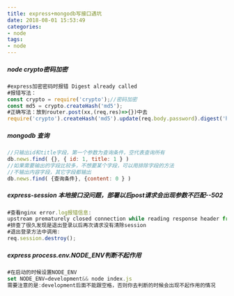 ```yaml
---
title: express+mongodb写接口遇坑
date: 2018-08-01 15:53:49
categories:
- node
tags:
- node
---
```

##### node crypto密码加密
```JavaScript
#express加密密码时报错 Digest already called
#报错写法：
const crypto = require('crypto');//密码加密
const md5 = crypto.createHash('md5');
#正确写法：放到router.post(xx,(req,res)=>{})中去
require('crypto').createHash('md5').update(req.body.password).digest('hex')
```
##### mongodb 查询
```JavaScript
//只输出id和title字段，第一个参数为查询条件，空代表查询所有
db.news.find( {}, { id: 1, title: 1 } )
//如果需要输出的字段比较多，不想要某个字段，可以用排除字段的方法
//不输出内容字段，其它字段都输出
db.news.find( {查询条件}, {content: 0 } )
```
##### express-session 本地接口没问题，部署以后post请求会出现参数不匹配--502
```JavaScript
#查看nginx error.log报错信息:
upstream prematurely closed connection while reading response header from upstream, client: xx.xxx.xxx.xx, server: shadow.com, request: "POST /user/login HTTP/1.1",
#排查了很久发现是退出登录以后再次请求没有清除session
#退出登录方法中调用:
req.session.destroy();
```
##### express process.env.NODE_ENV判断不起作用
```JavaScript
#在启动的时候设置NODE_ENV
set NODE_ENV=development&& node index.js
需要注意的是:development后面不能跟空格，否则你去判断的时候会出现不起作用的情况
```